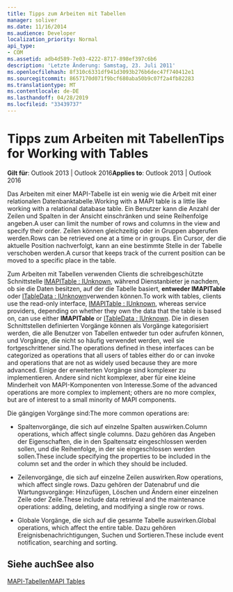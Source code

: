 ```yaml
---
title: Tipps zum Arbeiten mit Tabellen
manager: soliver
ms.date: 11/16/2014
ms.audience: Developer
localization_priority: Normal
api_type:
- COM
ms.assetid: adb4d589-7e03-4222-8717-898ef397c6b6
description: 'Letzte Änderung: Samstag, 23. Juli 2011'
ms.openlocfilehash: 8f310c6331df941d3093b276b6dec47f740412e1
ms.sourcegitcommit: 8657170d071f9bcf680aba50b9c07f2a4fb82283
ms.translationtype: MT
ms.contentlocale: de-DE
ms.lasthandoff: 04/28/2019
ms.locfileid: "33439737"
---
```

# <a name="tips-for-working-with-tables"></a><span data-ttu-id="78821-103">Tipps zum Arbeiten mit Tabellen</span><span class="sxs-lookup"><span data-stu-id="78821-103">Tips for Working with Tables</span></span>

  
  
<span data-ttu-id="78821-104">**Gilt für**: Outlook 2013 | Outlook 2016</span><span class="sxs-lookup"><span data-stu-id="78821-104">**Applies to**: Outlook 2013 | Outlook 2016</span></span> 
  
<span data-ttu-id="78821-105">Das Arbeiten mit einer MAPI-Tabelle ist ein wenig wie die Arbeit mit einer relationalen Datenbanktabelle.</span><span class="sxs-lookup"><span data-stu-id="78821-105">Working with a MAPI table is a little like working with a relational database table.</span></span> <span data-ttu-id="78821-106">Ein Benutzer kann die Anzahl der Zeilen und Spalten in der Ansicht einschränken und seine Reihenfolge angeben.</span><span class="sxs-lookup"><span data-stu-id="78821-106">A user can limit the number of rows and columns in the view and specify their order.</span></span> <span data-ttu-id="78821-107">Zeilen können gleichzeitig oder in Gruppen abgerufen werden.</span><span class="sxs-lookup"><span data-stu-id="78821-107">Rows can be retrieved one at a time or in groups.</span></span> <span data-ttu-id="78821-108">Ein Cursor, der die aktuelle Position nachverfolgt, kann an eine bestimmte Stelle in der Tabelle verschoben werden.</span><span class="sxs-lookup"><span data-stu-id="78821-108">A cursor that keeps track of the current position can be moved to a specific place in the table.</span></span> 
  
<span data-ttu-id="78821-109">Zum Arbeiten mit Tabellen verwenden Clients die schreibgeschützte Schnittstelle [IMAPITable : IUnknown](imapitableiunknown.md), während Dienstanbieter je nachdem, ob sie die Daten besitzen, auf der die Tabelle basiert, **entweder IMAPITable** oder [ITableData : IUnknown](itabledataiunknown.md)verwenden können.</span><span class="sxs-lookup"><span data-stu-id="78821-109">To work with tables, clients use the read-only interface, [IMAPITable : IUnknown](imapitableiunknown.md), whereas service providers, depending on whether they own the data that the table is based on, can use either **IMAPITable** or [ITableData : IUnknown](itabledataiunknown.md).</span></span> <span data-ttu-id="78821-110">Die in diesen Schnittstellen definierten Vorgänge können als Vorgänge kategorisiert werden, die alle Benutzer von Tabellen entweder tun oder aufrufen können, und Vorgänge, die nicht so häufig verwendet werden, weil sie fortgeschrittener sind.</span><span class="sxs-lookup"><span data-stu-id="78821-110">The operations defined in these interfaces can be categorized as operations that all users of tables either do or can invoke and operations that are not as widely used because they are more advanced.</span></span> <span data-ttu-id="78821-111">Einige der erweiterten Vorgänge sind komplexer zu implementieren. Andere sind nicht komplexer, aber für eine kleine Minderheit von MAPI-Komponenten von Interesse.</span><span class="sxs-lookup"><span data-stu-id="78821-111">Some of the advanced operations are more complex to implement; others are no more complex, but are of interest to a small minority of MAPI components.</span></span> 
  
<span data-ttu-id="78821-112">Die gängigen Vorgänge sind:</span><span class="sxs-lookup"><span data-stu-id="78821-112">The more common operations are:</span></span>
  
- <span data-ttu-id="78821-113">Spaltenvorgänge, die sich auf einzelne Spalten auswirken.</span><span class="sxs-lookup"><span data-stu-id="78821-113">Column operations, which affect single columns.</span></span> <span data-ttu-id="78821-114">Dazu gehören das Angeben der Eigenschaften, die in den Spaltensatz eingeschlossen werden sollen, und die Reihenfolge, in der sie eingeschlossen werden sollen.</span><span class="sxs-lookup"><span data-stu-id="78821-114">These include specifying the properties to be included in the column set and the order in which they should be included.</span></span>
    
- <span data-ttu-id="78821-115">Zeilenvorgänge, die sich auf einzelne Zeilen auswirken.</span><span class="sxs-lookup"><span data-stu-id="78821-115">Row operations, which affect single rows.</span></span> <span data-ttu-id="78821-116">Dazu gehören der Datenabruf und die Wartungsvorgänge: Hinzufügen, Löschen und Ändern einer einzelnen Zeile oder Zeile.</span><span class="sxs-lookup"><span data-stu-id="78821-116">These include data retrieval and the maintenance operations: adding, deleting, and modifying a single row or rows.</span></span>
    
- <span data-ttu-id="78821-117">Globale Vorgänge, die sich auf die gesamte Tabelle auswirken.</span><span class="sxs-lookup"><span data-stu-id="78821-117">Global operations, which affect the entire table.</span></span> <span data-ttu-id="78821-118">Dazu gehören Ereignisbenachrichtigungen, Suchen und Sortieren.</span><span class="sxs-lookup"><span data-stu-id="78821-118">These include event notification, searching and sorting.</span></span>
    
## <a name="see-also"></a><span data-ttu-id="78821-119">Siehe auch</span><span class="sxs-lookup"><span data-stu-id="78821-119">See also</span></span>



[<span data-ttu-id="78821-120">MAPI-Tabellen</span><span class="sxs-lookup"><span data-stu-id="78821-120">MAPI Tables</span></span>](mapi-tables.md)

